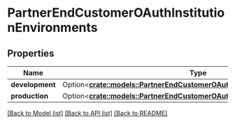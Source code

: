 # PartnerEndCustomerOAuthInstitutionEnvironments

## Properties

Name | Type | Description | Notes
------------ | ------------- | ------------- | -------------
**development** | Option<[**crate::models::PartnerEndCustomerOAuthInstitutionApplicationStatus**](PartnerEndCustomerOAuthInstitutionApplicationStatus.md)> |  | [optional]
**production** | Option<[**crate::models::PartnerEndCustomerOAuthInstitutionApplicationStatus**](PartnerEndCustomerOAuthInstitutionApplicationStatus.md)> |  | [optional]

[[Back to Model list]](../README.md#documentation-for-models) [[Back to API list]](../README.md#documentation-for-api-endpoints) [[Back to README]](../README.md)


